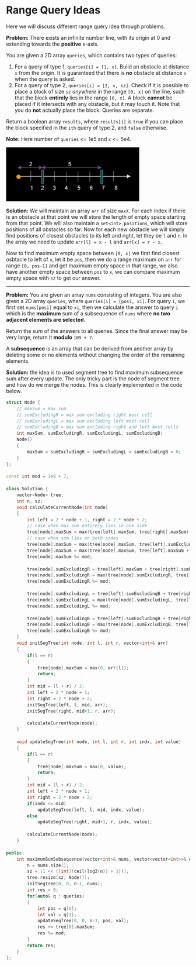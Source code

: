 # Range Query Ideas

Here we will discuss different range query idea through problems.

**Problem:** There exists an infinite number line, with its origin at 0 and extending towards the **positive** x-axis.

You are given a 2D array `queries`, which contains two types of queries:

1. For a query of type 1, `queries[i] = [1, x]`. Build an obstacle at distance `x` from the origin. It is guaranteed that there is **no** obstacle at distance `x` when the query is asked.
2. For a query of type 2, `queries[i] = [2, x, sz]`. Check if it is possible to place a block of size `sz` *anywhere* in the range `[0, x]` on the line, such that the block **entirely** lies in the range `[0, x]`. A block **cannot** be placed if it intersects with any obstacle, but it may touch it. Note that you do **not** actually place the block. Queries are separate.

Return a boolean array `results`, where `results[i]` is `true` if you can place the block specified in the `ith` query of type 2, and `false` otherwise.

**Note:** Here number of `queries` <= 1e5 and `x` <= 5e4.

<img src="image-20240527182943990.png" />

**Solution:** We will maintain an array `arr` of size `maxX`. For each index if there is an obstacle at that point we will store the length of empty space starting from that point. We will also maintain a `set<int> positions`, which will store positions of all obstacles so far. Now for each new obstacle we will simply find positions of closest obstacles to its left and right, let they be `l` and `r`. In the array we need to update `arr[l] = x - l` and `arr[x] = r - x`.

Now to find maximum empty space between `[0, x]` we first find closest osbtacle to left of `x`, let it be `pos`, then we do a range maximum on `arr` for range `[0, pos-1]` and get maximum empty space in that range, we also have another empty space between `pos` to `x`, we can compare maximum empty space with `sz` to get our answer.

---

**Problem:** You are given an array `nums` consisting of integers. You are also given a 2D array `queries`, where `queries[i] = [posi, xi]`. For query `i`, we first set `nums[posi]` equal to `xi`, then we calculate the answer to query `i` which is the **maximum** sum of a subsequence of `nums` where **no two adjacent elements are selected**.

Return the *sum* of the answers to all queries. Since the final answer may be very large, return it **modulo** `109 + 7`.

A **subsequence** is an array that can be derived from  another array by deleting some or no elements without changing the order of the remaining elements.

**Solution:** the idea is to used segment tree to find maximum subsequence sum after every update. The only tricky part is the node of segment tree and how do we merge the nodes. This is clearly implemented in the code below.

```c++
struct Node {
    // maxSum = max sum
    // sumExcludingR = max sum excluding right most cell
    // sumExcludingL = max sum excluding left most cell
    // sumExcludingB = max sum excluding right and left most cells
    int maxSum, sumExcludingR, sumExcludingL, sumExcludingB;
    Node()
    {
        maxSum = sumExcludingR = sumExcludingL = sumExcludingB = 0;
    }
};

const int mod = 1e9 + 7;

class Solution {
    vector<Node> tree;
    int n, sz;
    void calculateCurrentNode(int node)
    {
        int left = 2 * node + 1, right = 2 * node + 2;
        // case when max sum entirely lies in one side
        tree[node].maxSum = max(tree[left].maxSum, tree[right].maxSum);
        // case when sum lies on both sides
        tree[node].maxSum = max(tree[node].maxSum, tree[left].sumExcludingR + tree[right].maxSum);
        tree[node].maxSum = max(tree[node].maxSum, tree[left].maxSum + tree[right].sumExcludingL);
        tree[node].maxSum %= mod;
        
        tree[node].sumExcludingR = tree[left].maxSum + tree[right].sumExcludingB;
        tree[node].sumExcludingR = max(tree[node].sumExcludingR, tree[left].sumExcludingR + tree[right].sumExcludingR);
        tree[node].sumExcludingR %= mod;

        tree[node].sumExcludingL = tree[left].sumExcludingB + tree[right].maxSum;
        tree[node].sumExcludingL = max(tree[node].sumExcludingL, tree[left].sumExcludingL + tree[right].sumExcludingL);
        tree[node].sumExcludingL %= mod;

        tree[node].sumExcludingB = tree[left].sumExcludingB + tree[right].sumExcludingR;
        tree[node].sumExcludingB = max(tree[node].sumExcludingB, tree[left].sumExcludingL + tree[right].sumExcludingB);
        tree[node].sumExcludingB %= mod;
    }
    void initSegTree(int node, int l, int r, vector<int>& arr)
    {
        if(l == r)
        {
            tree[node].maxSum = max(0, arr[l]);
            return;
        }
        int mid = (l + r) / 2;
        int left = 2 * node + 1;
        int right = 2 * node + 2;
        initSegTree(left, l, mid, arr);
        initSegTree(right, mid+1, r, arr);

        calculateCurrentNode(node);
    }

    void updateSegTree(int node, int l, int r, int indx, int value)
    {
        if(l == r)
        {
            tree[node].maxSum = max(0, value);
            return;
        }
        int mid = (l + r) / 2;
        int left = 2 * node + 1;
        int right = 2 * node + 2;
        if(indx <= mid)
            updateSegTree(left, l, mid, indx, value);
        else
            updateSegTree(right, mid+1, r, indx, value);

        calculateCurrentNode(node);
    }

public:
    int maximumSumSubsequence(vector<int>& nums, vector<vector<int>>& queries) {
        n = nums.size();
        sz = (1 << ((int)(ceil(log2(n)) + 1)));
        tree.resize(sz, Node());
        initSegTree(0, 0, n-1, nums);
        int res = 0;
        for(auto& q : queries)
        {
            int pos = q[0];
            int val = q[1];
            updateSegTree(0, 0, n-1, pos, val);
            res += tree[0].maxSum;
            res %= mod;
        }
        return res;
    }
};
```

